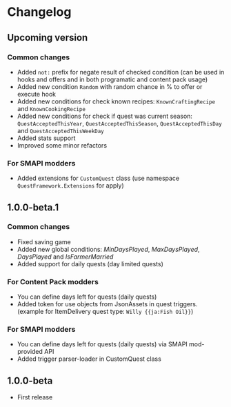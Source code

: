﻿# Changelog

## Upcoming version

### Common changes

- Added `not:` prefix for negate result of checked condition (can be used in hooks and offers and in both programatic and content pack usage)
- Added new condition `Random` with random chance in % to offer or execute hook
- Added new conditions for check known recipes: `KnownCraftingRecipe` and `KnownCookingRecipe`
- Added new conditions for check if quest was current season: `QuestAcceptedThisYear`, `QuestAcceptedThisSeason`, `QuestAcceptedThisDay` and `QuestAcceptedThisWeekDay`
- Added stats support
- Improved some minor refactors

### For SMAPI modders

- Added extensions for `CustomQuest` class (use namespace `QuestFramework.Extensions` for apply)

## 1.0.0-beta.1

### Common changes

- Fixed saving game
- Added new global conditions: *MinDaysPlayed*, *MaxDaysPlayed*, *DaysPlayed* and *IsFarmerMarried*
- Added support for daily quests (day limited quests)

### For Content Pack modders

- You can define days left for quests (daily quests)
- Added token for use objects from JsonAssets in quest triggers. 
(example for ItemDelivery quest type: `Willy {{ja:Fish Oil}}`)

### For SMAPI modders

- You can define days left for quests (daily quests) via SMAPI mod-provided API
- Added trigger parser-loader in CustomQuest class

## 1.0.0-beta

- First release
